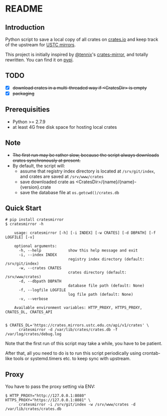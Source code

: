 # README

## Introduction
Python script to save a local copy of all crates on [crates.io](https://crates.io/) and keep track of the upstream for [USTC mirrors](http://mirrors.ustc.edu.cn/).

This project is initially inspired by [@tennix](https://github.com/tennix)'s [crates-mirror](https://github.com/tennix/crates-mirror), and totally rewritten. You can find it on [pypi](https://pypi.python.org/pypi/cratesmirror).

## TODO
* [x] ~~download crates in a multi-threaded way if \<CratesDir> is empty~~
* [x] ~~packaging~~

## Prerequisities
* Python >= 2.7.9
* at least 4G free disk space for hosting local crates

## Note
* ~~The first run may be rather slow, because the script always downloads crates synchronously at present.~~ 
* By default, the script will:
    * assume that registry index directory is located at `/srv/git/index`, and crates are saved at `/srv/www/crates`
    * save downloaded crate as \<CratesDir>/{name}/{name}-{version}.crate
    * save the database file at `os.getcwd()/crates.db`

## Quick Start
```
# pip install cratesmirror
$ cratesmirror -h

    usage: cratesmirror [-h] [-i INDEX] [-w CRATES] [-d DBPATH] [-f LOGFILE] [-v]

    optional arguments:
      -h, --help            show this help message and exit
      -i, --index INDEX
                            registry index directory (default: /srv/git/index)
      -w, --crates CRATES
                            crates directory (default: /srv/www/crates)
      -d, --dbpath DBPATH
                            database file path (default: None)
      -f, --logfile LOGFILE
                            log file path (default: None)
      -v, --verbose

    Available environment variables: HTTP_PROXY, HTTPS_PROXY, CRATES_DL, CRATES_API


$ CRATES_DL='https://crates.mirrors.ustc.edu.cn/api/v1/crates' \
      cratesmirror -d /var/lib/crates/crates.db -f /var/log/crates/debug.log
```
Note that the first run of this script may take a while, you have to be patient.

After that, all you need to do is to run this script periodically using crontab-like tools or systemd.timers etc. to keep sync with upstream.


## Proxy
You have to pass the proxy setting via ENV:
```
$ HTTP_PROXY="http://127.0.0.1:8080" HTTPS_PROXY="https://127.0.0.1:8081" \
      cratesmirror -i /srv/git/index -w /srv/www/crates -d /var/lib/crates/crates.db
```
